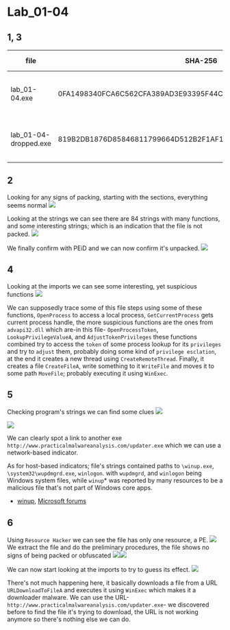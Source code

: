 # Lab_01-04

## 1, 3

| file                  | SHA-256                                                          | detection                                                                                                                                                  | compile  time                   |
| --------------------- | ---------------------------------------------------------------- | ---------------------------------------------------------------------------------------------------------------------------------------------------------- | ------------------------------- |
| lab_01-04.exe         | 0FA1498340FCA6C562CFA389AD3E93395F44C72FD128D7BA08579A69AAF3B126 | [62 / 73, Trojan \| Downloader \| Dropper](https://www.virustotal.com/gui/file/0fa1498340fca6c562cfa389ad3e93395f44c72fd128d7ba08579a69aaf3b126/detection) | Fri Aug 30 22:26:59 2019 \| UTC |
| lab_01-04-dropped.exe | 819B2DB1876D85846811799664D512B2F1AF13E329F5DEBE60926C3B03424745 | [69 / 71, Tojan \| Downloader \| Dropper](https://www.virustotal.com/gui/file/819b2db1876d85846811799664d512b2f1af13e329f5debe60926c3b03424745)            | Sun Feb 27 00:16:59 2011 \| UTC |

## 2
Looking for any signs of packing, starting with the sections, everything seems normal
![](https://imgur.com/TR8H4HQ.jpg)

Looking at the strings we can see there are 84 strings with many functions, and some interesting strings; which is an indication that the file is not packed.
![](https://i.imgur.com/Nt8xD8W.png)


We finally confirm with PEiD and we can now confirm it's unpacked.
![](https://i.imgur.com/aF1eSgh.png)

## 4
Looking at the imports we can see some interesting, yet suspicious functions
![](https://imgur.com/JoIjrK5.jpg)

We can supposedly trace some of this file steps using some of these functions, `OpenProcess` to access a local process, `GetCurrentProcess` gets current process handle, the more suspicious functions are the ones from `advapi32.dll` which are-in this file- `OpenProcessToken`, `LookupPrivilegeValueA`,  and `AdjustTokenPrivileges` these functions combined try to access the `token` of some process lookup for its `privileges` and try to `adjust` them, probably doing some kind of `privilege esclation`, at the end it creates a new thread using `CreateRemoteThread`.
Finally, it creates a file `CreateFileA`, write something to it `WriteFile` and moves it to some path `MoveFile`; probably executing it using `WinExec`.

## 5
Checking program's strings we can find some clues
![](https://i.imgur.com/zkcdGiK.png)

![](https://i.imgur.com/faWo3s4.png)

We can clearly spot a link to another exe `http://www.practicalmalwareanalysis.com/updater.exe`  which we can use a network-based indicator.

As for host-based indicators; file's strings contained paths to  `\winup.exe`, `\system32\wupdmgrd.exe`, `winlogon`.
with `wupdmgrd`, and `winlogon` being Windows system files, while `winup`* was reported by many resources to be a malicious file that's not part of Windows core apps.

* [winup](https://www.file.net/process/winup.exe.html), [Microsoft forums](https://answers.microsoft.com/en-us/windows/forum/all/winupexe/e040cc90-3535-4b66-aeb7-3b6537d53982)

## 6
Using `Resource Hacker` we can see the file has only one resource, a PE.
![](https://imgur.com/LfjshnM.jpg)
We extract the file and do the preliminary procedures, the file shows no signs of being packed or obfuscated
![](https://i.imgur.com/gCBlcLI.png)![](https://i.imgur.com/JTobZmS.png)
 
We can now start looking at the imports to try to guess its effect.
![](https://imgur.com/mvIfCI9.jpg)

There's not much happening here, it basically downloads a file from a URL `URLDownloadToFileA` and executes it using `WinExec` which makes it a downloader malware. We can use the URL-`http://www.practicalmalwareanalysis.com/updater.exe`- we discovered before to find the file it's trying to download, the URL is not working anymore so there's nothing else we can do. 

